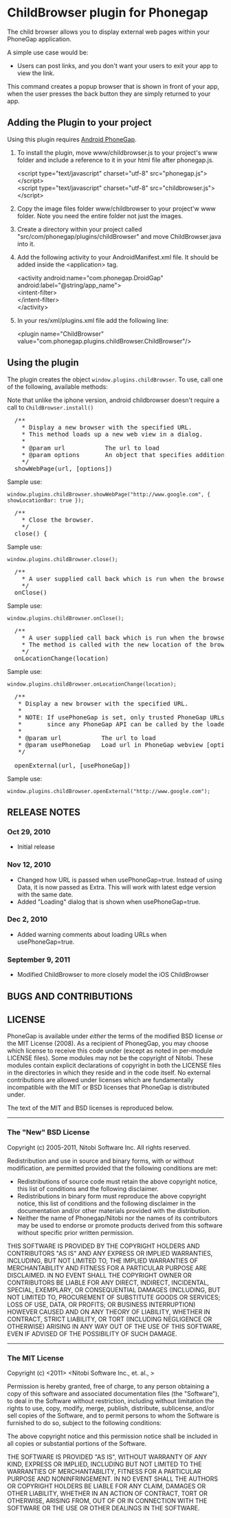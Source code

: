 # ChildBrowser plugin for Phonegap #

The child browser allows you to display external web pages within your PhoneGap application.

A simple use case would be:

- Users can post links, and you don't want your users to exit your app to view the link.

This command creates a popup browser that is shown in front of your app, when the user presses the back button they are simply returned to your app.

## Adding the Plugin to your project ##

Using this plugin requires [Android PhoneGap](http://github.com/phonegap/phonegap-android).

1. To install the plugin, move www/childbrowser.js to your project's www folder and include a reference to it in your html file after phonegap.js.

    &lt;script type="text/javascript" charset="utf-8" src="phonegap.js"&gt;&lt;/script&gt;<br/>
    &lt;script type="text/javascript" charset="utf-8" src="childbrowser.js"&gt;&lt;/script&gt;
    
2. Copy the image files folder www/childbrowser to your project'w www folder. Note you need the entire folder not just the images.

3. Create a directory within your project called "src/com/phonegap/plugins/childBrowser" and move ChildBrowser.java into it.

4. Add the following activity to your AndroidManifest.xml file.  It should be added inside the &lt;application&gt; tag.

    &lt;activity android:name="com.phonegap.DroidGap" android:label="@string/app_name"&gt;<br/>
      &lt;intent-filter&gt;<br/>
      &lt;/intent-filter&gt;<br/>
    &lt;/activity&gt;

5. In your res/xml/plugins.xml file add the following line:

    &lt;plugin name="ChildBrowser" value="com.phonegap.plugins.childBrowser.ChildBrowser"/&gt;

## Using the plugin ##

The plugin creates the object `window.plugins.childBrowser`.  To use, call one of the following, available methods:

Note that unlike the iphone version, android childbrowser doesn't require a call to `ChildBrowser.install()`

<pre>
  /**
	* Display a new browser with the specified URL.
    * This method loads up a new web view in a dialog.
    *
    * @param url           The url to load
    * @param options       An object that specifies additional options
    */
  showWebPage(url, [options])
</pre>

Sample use:

    window.plugins.childBrowser.showWebPage("http://www.google.com", { showLocationBar: true });

<pre>
  /**
	* Close the browser.
    */
  close() {
</pre>

Sample use:

    window.plugins.childBrowser.close();

<pre>
  /**
	* A user supplied call back which is run when the browser is closed.
    */
  onClose() 
</pre>

Sample use:

    window.plugins.childBrowser.onClose();

<pre>
  /**
	* A user supplied call back which is run when the browser location changes.
	* The method is called with the new location of the browser.
    */
  onLocationChange(location) 
</pre>

Sample use:

    window.plugins.childBrowser.onLocationChange(location);

<pre>
  /**
   * Display a new browser with the specified URL.
   * 
   * NOTE: If usePhoneGap is set, only trusted PhoneGap URLs should be loaded,
   *       since any PhoneGap API can be called by the loaded HTML page.
   *
   * @param url           The url to load
   * @param usePhoneGap   Load url in PhoneGap webview [optional] - Default: false
   */
   
  openExternal(url, [usePhoneGap])
</pre>

Sample use:

    window.plugins.childBrowser.openExternal("http://www.google.com");

## RELEASE NOTES ##

### Oct 29, 2010 ###

* Initial release

### Nov 12, 2010 ###

* Changed how URL is passed when usePhoneGap=true.  Instead of using Data, it is now passed as Extra.  This will work with latest edge version with the same date.
* Added "Loading" dialog that is shown when usePhoneGap=true.

### Dec 2, 2010 ###

* Added warning comments about loading URLs when usePhoneGap=true.

### September 9, 2011 ###

* Modified ChildBrowser to more closely model the iOS ChildBrowser

## BUGS AND CONTRIBUTIONS ##


## LICENSE ##

PhoneGap is available under *either* the terms of the modified BSD license *or* the
MIT License (2008). As a recipient of PhonegGap, you may choose which
license to receive this code under (except as noted in per-module LICENSE
files). Some modules may not be the copyright of Nitobi.   These
modules contain explicit declarations of copyright in both the LICENSE files in
the directories in which they reside and in the code itself. No external
contributions are allowed under licenses which are fundamentally incompatible
with the MIT or BSD licenses that PhoneGap is distributed under.

The text of the MIT and BSD licenses is reproduced below. 

---

### The "New" BSD License

Copyright (c) 2005-2011, Nitobi Software Inc.
All rights reserved.

Redistribution and use in source and binary forms, with or without
modification, are permitted provided that the following conditions are met:

  * Redistributions of source code must retain the above copyright notice, this
    list of conditions and the following disclaimer.
  * Redistributions in binary form must reproduce the above copyright notice,
    this list of conditions and the following disclaimer in the documentation
    and/or other materials provided with the distribution.
  * Neither the name of Phonegap/Nitobi nor the names of its contributors
    may be used to endorse or promote products derived from this software
    without specific prior written permission.

THIS SOFTWARE IS PROVIDED BY THE COPYRIGHT HOLDERS AND CONTRIBUTORS "AS IS" AND
ANY EXPRESS OR IMPLIED WARRANTIES, INCLUDING, BUT NOT LIMITED TO, THE IMPLIED
WARRANTIES OF MERCHANTABILITY AND FITNESS FOR A PARTICULAR PURPOSE ARE
DISCLAIMED.  IN NO EVENT SHALL THE COPYRIGHT OWNER OR CONTRIBUTORS BE LIABLE
FOR ANY DIRECT, INDIRECT, INCIDENTAL, SPECIAL, EXEMPLARY, OR CONSEQUENTIAL
DAMAGES (INCLUDING, BUT NOT LIMITED TO, PROCUREMENT OF SUBSTITUTE GOODS OR
SERVICES; LOSS OF USE, DATA, OR PROFITS; OR BUSINESS INTERRUPTION) HOWEVER
CAUSED AND ON ANY THEORY OF LIABILITY, WHETHER IN CONTRACT, STRICT LIABILITY,
OR TORT (INCLUDING NEGLIGENCE OR OTHERWISE) ARISING IN ANY WAY OUT OF THE USE
OF THIS SOFTWARE, EVEN IF ADVISED OF THE POSSIBILITY OF SUCH DAMAGE.

---

### The MIT License

Copyright (c) <2011> <Nitobi Software Inc., et. al., >

 Permission is hereby granted, free of charge, to any person obtaining a copy
 of this software and associated documentation files (the "Software"), to deal
 in the Software without restriction, including without limitation the rights
 to use, copy, modify, merge, publish, distribute, sublicense, and/or sell
 copies of the Software, and to permit persons to whom the Software is
 furnished to do so, subject to the following conditions:

 The above copyright notice and this permission notice shall be included in
 all copies or substantial portions of the Software.

 THE SOFTWARE IS PROVIDED "AS IS", WITHOUT WARRANTY OF ANY KIND, EXPRESS OR
 IMPLIED, INCLUDING BUT NOT LIMITED TO THE WARRANTIES OF MERCHANTABILITY,
 FITNESS FOR A PARTICULAR PURPOSE AND NONINFRINGEMENT. IN NO EVENT SHALL THE
 AUTHORS OR COPYRIGHT HOLDERS BE LIABLE FOR ANY CLAIM, DAMAGES OR OTHER
 LIABILITY, WHETHER IN AN ACTION OF CONTRACT, TORT OR OTHERWISE, ARISING FROM,
 OUT OF OR IN CONNECTION WITH THE SOFTWARE OR THE USE OR OTHER DEALINGS IN
 THE SOFTWARE.
 